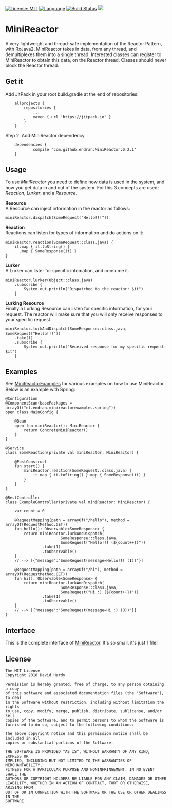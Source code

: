 [![License: MIT](https://img.shields.io/badge/License-MIT-yellow.svg)](https://opensource.org/licenses/MIT)
[![Language](https://img.shields.io/badge/language-kotlin-yellowgreen.svg)](https://www.google.nl/search?q=kotlin)
[![Build Status](https://travis-ci.org/Endran/MiniReactor.svg?branch=master)](https://travis-ci.org/Endran/MiniReactor)
[![](https://jitpack.io/v/endran/MiniReactor.svg)](https://jitpack.io/#endran/MiniReactor)
# MiniReactor

A very lightweight and thread-safe implementation of the Reactor Pattern, with RxJava2.
MiniReactor takes in data, from any thread, and demultiplexes them into a single thread.
Interested classes can register to MiniReactor to obtain this data, on the Reactor thread.
Classes should never block the Reactor thread.

## Get it

Add JitPack in your root build.gradle at the end of repositories:

```
	allprojects {
		repositories {
			...
			maven { url 'https://jitpack.io' }
		}
	}
```

Step 2. Add MiniReactor dependency

```
	dependencies {
	        compile 'com.github.endran:MiniReactor:0.2.1'
	}
```

## Usage

To use *MiniReactor* you need to define how data is used in the system,
and how you get data in and out of the system. For this 3 concepts are used;
_Reaction_, _Lurker_, and a _Resource_.

**Resource**<br>
A Resource can inject information in the reactor as follows:
```
miniReactor.dispatch(SomeRequest("Hello!!!"))
```

**Reaction**<br>
Reactions can listen for types of information and do actions on it:
```
miniReactor.reaction(SomeRequest::class.java) {
    it.map { it.toString() }
      .map { SomeResponse(it) }
}
```

**Lurker**<br>
A Lurker can lister for specific infomation, and consume it.
```
miniReactor.lurker(Object::class.java)
    .subscribe {
        System.out.println("Dispatched to the reactor: $it")
    }
```

**Lurking Resource**<br>
Finally a Lurking Resource can listen for specific information, for your request.
The reactor will make sure that you will only receive responses to your specific request.
```
miniReactor.lurkAndDispatch(SomeResponse::class.java, SomeRequest("Hello!!!"))
    .take(1)
    .subscribe {
        System.out.println("Received response for my specific request: $it")
    }
```

## Examples

See [MiniReactorExamples](https://github.com/Endran/MiniReactorExamples) for various examples on how to use MiniReactor. Below is an example with Spring:

```
@Configuration
@ComponentScan(basePackages = arrayOf("nl.endran.minireactorexamples.spring"))
open class MainConfig {

    @Bean
    open fun miniReactor(): MiniReactor {
        return ConcreteMiniReactor()
    }
}

@Service
class SomeReaction(private val miniReactor: MiniReactor) {

    @PostConstruct
    fun start() {
        miniReactor.reaction(SomeRequest::class.java) {
            it.map { it.toString() }.map { SomeResponse(it) }
        }
    }
}

@RestController
class ExampleController(private val miniReactor: MiniReactor) {

    var count = 0

    @RequestMapping(path = arrayOf("/hello"), method = arrayOf(RequestMethod.GET))
    fun hello(): Observable<SomeResponse> {
        return miniReactor.lurkAndDispatch(
                        SomeResponse::class.java,
                        SomeRequest("Hello!!! (${count++})"))
                .take(1)
                .toObservable()
    }
    // --> [{"message":"SomeRequest(message=Hello!!! (1))"}]

    @RequestMapping(path = arrayOf("/hi"), method = arrayOf(RequestMethod.GET))
    fun hi(): Observable<SomeResponse> {
        return miniReactor.lurkAndDispatch(
                        SomeResponse::class.java,
                        SomeRequest("Hi :) (${count++})"))
                .take(1)
                .toObservable()
    }
    // --> [{"message":"SomeRequest(message=Hi :) (0))"}]
}
```


## Interface

This is the complete interface of [MiniReactor](https://github.com/Endran/MiniReactor/blob/develop/minireactor/src/main/kotlin/nl/endran/minireactor/MiniReactor.kt).
It's so small, it's just 1 file!

## License

```
The MIT License
Copyright 2018 David Hardy

Permission is hereby granted, free of charge, to any person obtaining a copy
of this software and associated documentation files (the "Software"), to deal
in the Software without restriction, including without limitation the rights
to use, copy, modify, merge, publish, distribute, sublicense, and/or sell
copies of the Software, and to permit persons to whom the Software is
furnished to do so, subject to the following conditions:

The above copyright notice and this permission notice shall be included in all
copies or substantial portions of the Software.

THE SOFTWARE IS PROVIDED "AS IS", WITHOUT WARRANTY OF ANY KIND, EXPRESS OR
IMPLIED, INCLUDING BUT NOT LIMITED TO THE WARRANTIES OF MERCHANTABILITY,
FITNESS FOR A PARTICULAR PURPOSE AND NONINFRINGEMENT. IN NO EVENT SHALL THE
AUTHORS OR COPYRIGHT HOLDERS BE LIABLE FOR ANY CLAIM, DAMAGES OR OTHER
LIABILITY, WHETHER IN AN ACTION OF CONTRACT, TORT OR OTHERWISE, ARISING FROM,
OUT OF OR IN CONNECTION WITH THE SOFTWARE OR THE USE OR OTHER DEALINGS IN THE
SOFTWARE.
```
